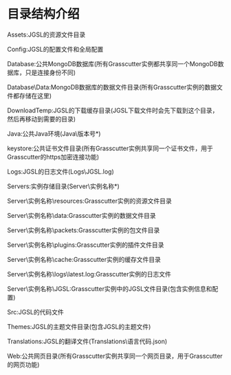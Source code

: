 # 目录结构介绍

Assets:JGSL的资源文件目录

Config:JGSL的配置文件和全局配置

Database:公共MongoDB数据库(所有Grasscutter实例都共享同一个MongoDB数据库，只是连接身份不同)

Database\Data:MongoDB数据库的数据文件目录(所有Grasscutter实例的数据文件都存储在这里)

DownloadTemp:JGSL的下载缓存目录(JGSL下载文件时会先下载到这个目录，然后再移动到需要的目录)

Java:公共Java环境(Java\版本号\*)

keystore:公共证书文件目录(所有Grasscutter实例共享同一个证书文件，用于Grasscutter的https加密连接功能)

Logs:JGSL的日志文件(Logs\JGSL.log)

Servers:实例存储目录(Server\实例名称\*)

Server\实例名称\resources:Grasscutter实例的资源文件目录

Server\实例名称\data:Grasscutter实例的数据文件目录

Server\实例名称\packets:Grasscutter实例的包文件目录

Server\实例名称\plugins:Grasscutter实例的插件文件目录

Server\实例名称\cache:Grasscutter实例的缓存文件目录

Server\实例名称\logs\latest.log:Grasscutter实例的日志文件

Server\实例名称\JGSL\:Grasscutter实例中的JGSL文件目录(包含实例信息和配置)

Src:JGSL的代码文件

Themes:JGSL的主题文件目录(包含JGSL的主题文件)

Translations:JGSL的翻译文件(Translations\语言代码.json)

Web:公共网页目录(所有Grasscutter实例共享同一个网页目录，用于Grasscutter的网页功能)